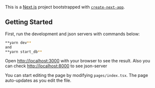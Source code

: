 This is a [Next.js](https://nextjs.org/) project bootstrapped with [`create-next-app`](https://github.com/vercel/next.js/tree/canary/packages/create-next-app).

## Getting Started

First, run the development and json servers with commands below:

```bash
**yarn dev**
and 
**yarn start_db**
```

Open [http://localhost:3000](http://localhost:3000) with your browser to see the result. 
Also you can check [http://localhost:8000](http://localhost:8000) to see json-server

You can start editing the page by modifying `pages/index.tsx`. The page auto-updates as you edit the file.
